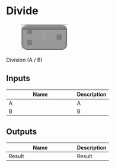 # Divide

<div align="left" data-full-width="false"><figure><img src="../../../../api/Math/Operators/Divide.png" alt=""><figcaption></figcaption></figure></div>

Division (A / B)

## Inputs

<table><thead><tr><th width="170">Name</th><th>Description</th></tr></thead><tbody><tr><td>A</td><td>A</td></tr><tr><td>B</td><td>B</td></tr></tbody></table>

## Outputs

<table><thead><tr><th width="170">Name</th><th>Description</th></tr></thead><tbody><tr><td>Result</td><td>Result</td></tr></tbody></table>
